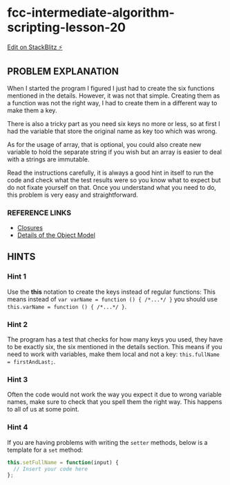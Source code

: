 # fcc-intermediate-algorithm-scripting-lesson-20

[Edit on StackBlitz ⚡️](https://stackblitz.com/edit/js-try534)

## PROBLEM EXPLANATION
When I started the program I figured I just had to create the six functions mentioned in the details.  However, it was not that simple.  Creating them as a function was not the right way, I had to create them in a different way to make them a key.

There is also a tricky part as you need six keys no more or less, so at first I had the variable that store the original name as key too which was wrong.

As for the usage of array, that is optional, you could also create new variable to hold the separate string if you wish but an array is easier to deal with a strings are immutable.

Read the instructions carefully, it is always a good hint in itself to run the code and check what the test results were so you know what to expect but do not fixate yourself on that.  Once you understand what you need to do, this problem is very easy and straightforward.

### REFERENCE LINKS
- [Closures](https://developer.mozilla.org/en-US/docs/Web/JavaScript/Closures)
- [Details of the Object Model](https://developer.mozilla.org/en-US/docs/Web/JavaScript/Guide/Details_of_the_Object_Model)


## HINTS

### Hint 1
Use the **this** notation to create the keys instead of regular functions: This means instead of `var varName = function () { /*...*/ }` you should use `this.varName = function () { /*...*/ }`.

### Hint 2
The program has a test that checks for how many keys you used, they have to be exactly six, the six mentioned in the details section.  This means if you need to work with variables, make them local and not a key: `this.fullName = firstAndLast;`.

### Hint 3
Often the code would not work the way you expect it due to wrong variable names, make sure to check that you spell them the right way.  This happens to all of us at some point.

### Hint 4
If you are having problems with writing the `setter` methods, below is a template for a `set` method:
```js
this.setFullName = function(input) {
  // Insert your code here
};
```


